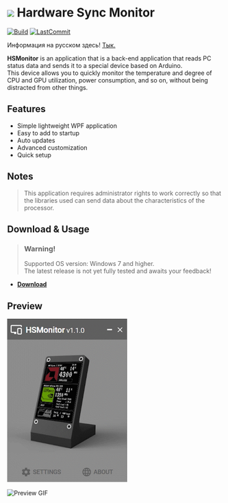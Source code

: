 # [<img src=".assets/favicon.ico" width="40"/>](.assets/favicon.ico) Hardware Sync Monitor

[![Build](https://img.shields.io/github/v/release/TTLC198/HSMonitor)](https://github.com/TTLC198/HSMonitor/releases)
[![LastCommit](https://img.shields.io/github/last-commit/TTLC198/HSMonitor)](https://github.com/TTLC198/HSMonitor/commits/master)

Информация на русском здесь! [Тык.](Readme_RU.md)

**HSMonitor** is an application that is a back-end application that reads PC status data and sends it to a special device based on Arduino. \
This device allows you to quickly monitor the temperature and degree of CPU and GPU utilization, power consumption, and so on, without being distracted from other things.

## Features

- Simple lightweight WPF application
- Easy to add to startup
- Auto updates
- Advanced customization
- Quick setup

## Notes

> This application requires administrator rights to work correctly so that the libraries used can send data about the characteristics of the processor.

## Download & Usage

> ### **Warning!**
> Supported OS version: Windows 7 and higher. \
> The latest release is not yet fully tested and awaits your feedback!

- [**Download**](https://github.com/TTLC198/HSMonitor/releases)

## Preview

![Preview GIF](.assets/Preview_v1_1_0.gif)

![Preview GIF](.assets/Preview_IRL.gif)